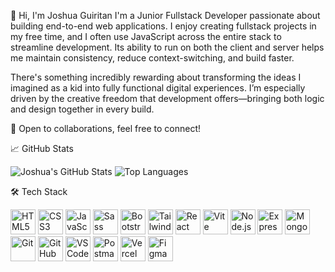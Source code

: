 👋 Hi, I'm Joshua Guiritan
I'm a Junior Fullstack Developer passionate about building end-to-end web applications.
I enjoy creating fullstack projects in my free time, and I often use JavaScript across the entire stack to streamline development. Its ability to run on both the client and server helps me maintain consistency, reduce context-switching, and build faster.

There's something incredibly rewarding about transforming the ideas I imagined as a kid into fully functional digital experiences. I’m especially driven by the creative freedom that development offers—bringing both logic and design together in every build.

💬 Open to collaborations, feel free to connect!


📈 GitHub Stats

![Joshua's GitHub Stats](https://github-readme-stats.vercel.app/api?username=joshuaguiritan&show_icons=true&theme=tokyonight&hide_title=true)
![Top Languages](https://github-readme-stats.vercel.app/api/top-langs/?username=joshuaguiritan&layout=compact&theme=tokyonight)


🛠️ Tech Stack
<div style="text-align: left;"> <img src="https://cdn.jsdelivr.net/gh/devicons/devicon/icons/html5/html5-original.svg" height="40" alt="HTML5" /> <img src="https://cdn.jsdelivr.net/gh/devicons/devicon/icons/css3/css3-original.svg" height="40" alt="CSS3" /> <img src="https://cdn.jsdelivr.net/gh/devicons/devicon/icons/javascript/javascript-original.svg" height="40" alt="JavaScript" /> <img src="https://cdn.jsdelivr.net/gh/devicons/devicon/icons/sass/sass-original.svg" height="40" alt="Sass" /> <img src="https://cdn.jsdelivr.net/gh/devicons/devicon/icons/bootstrap/bootstrap-original.svg" height="40" alt="Bootstrap" /> <img src="https://www.vectorlogo.zone/logos/tailwindcss/tailwindcss-icon.svg" height="40" alt="Tailwind CSS" /> <img src="https://cdn.jsdelivr.net/gh/devicons/devicon/icons/react/react-original.svg" height="40" alt="React" /> <img src="https://vitejs.dev/logo-with-shadow.png" height="40" alt="Vite" /> <img src="https://cdn.jsdelivr.net/gh/devicons/devicon/icons/nodejs/nodejs-original.svg" height="40" alt="Node.js" /> <img src="https://cdn.jsdelivr.net/gh/devicons/devicon/icons/express/express-original.svg" height="40" alt="Express.js" /> <img src="https://cdn.jsdelivr.net/gh/devicons/devicon/icons/mongodb/mongodb-original.svg" height="40" alt="MongoDB" /> <img src="https://cdn.jsdelivr.net/gh/devicons/devicon/icons/git/git-original.svg" height="40" alt="Git" /> <img src="https://cdn.jsdelivr.net/gh/devicons/devicon/icons/github/github-original.svg" height="40" alt="GitHub" /> <img src="https://cdn.jsdelivr.net/gh/devicons/devicon/icons/vscode/vscode-original.svg" height="40" alt="VS Code" /> <img src="https://cdn.jsdelivr.net/gh/devicons/devicon/icons/postman/postman-original.svg" height="40" alt="Postman" /> <img src="https://cdn.jsdelivr.net/gh/devicons/devicon/icons/vercel/vercel-original.svg" height="40" alt="Vercel" /> <img src="https://cdn.jsdelivr.net/gh/devicons/devicon/icons/figma/figma-original.svg" height="40" alt="Figma" /> </div>
